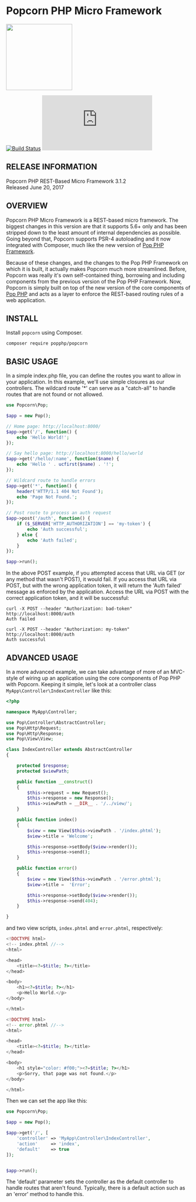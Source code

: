 Popcorn PHP Micro Framework
===========================

<img src="http://popcorn.popphp.org/img/popcorn-logo-no-shadow.png" width="180" height="180" />

[![Build Status](https://travis-ci.org/popphp/popcorn.svg?branch=master)](https://travis-ci.org/popphp/popcorn)
[![Coverage Status](http://cc.popphp.org/coverage.php?comp=popcorn)](http://cc.popphp.org/popcorn/)

RELEASE INFORMATION
-------------------
Popcorn PHP REST-Based Micro Framework 3.1.2  
Released June 20, 2017

OVERVIEW
--------
Popcorn PHP Micro Framework is a REST-based micro framework. The biggest changes in
this version are that it supports 5.6+ only and has been stripped down to the least
amount of internal dependencies as possible. Going beyond that, Popcorn supports
PSR-4 autoloading and it now integrated with Composer, much like the new version
of [Pop PHP Framework](http://www.popphp.org/).

Because of these changes, and the changes to the Pop PHP Framework on which it is
built, it actually makes Popcorn much more streamlined. Before, Popcorn was really
it's own self-contained thing, borrowing and including components from the previous
version of the Pop PHP Framework. Now, Popcorn is simply built on top of the new
version of the core components of [Pop PHP](https://github.com/popphp/popphp) and
acts as a layer to enforce the REST-based routing rules of a web application.

INSTALL
-------

Install `popcorn` using Composer.

    composer require popphp/popcorn

BASIC USAGE
-----------

In a simple index.php file, you can define the routes you want to allow
in your application. In this example, we'll use simple closures as our
controllers. The wildcard route '*' can serve as a "catch-all" to handle
routes that are not found or not allowed.

```php
use Popcorn\Pop;

$app = new Pop();

// Home page: http://localhost:8000/
$app->get('/', function() {
    echo 'Hello World!';
});

// Say hello page: http://localhost:8000/hello/world
$app->get('/hello/:name', function($name) {
    echo 'Hello ' . ucfirst($name) . '!';
});

// Wildcard route to handle errors
$app->get('*', function() {
    header('HTTP/1.1 404 Not Found');
    echo 'Page Not Found.';
});

// Post route to process an auth request
$app->post('/auth', function() {
    if ($_SERVER['HTTP_AUTHORIZATION'] == 'my-token') {
        echo 'Auth successful';
    } else {
        echo 'Auth failed';
    }
});

$app->run();
```

In the above POST example, if you attempted access that URL via GET
(or any method that wasn't POST), it would fail. If you access that URL
via POST, but with the wrong application token, it will return the
'Auth failed' message as enforced by the application. Access the URL
via POST with the correct application token, and it will be successful:

    curl -X POST --header "Authorization: bad-token" http://localhost:8000/auth
    Auth failed

    curl -X POST --header "Authorization: my-token" http://localhost:8000/auth
    Auth successful

ADVANCED USAGE
--------------

In a more advanced example, we can take advantage of more of an MVC-style
of wiring up an application using the core components of Pop PHP with
Popcorn. Keeping it simple, let's look at a controller class
`MyApp\Controller\IndexController` like this:

```php
<?php

namespace MyApp\Controller;

use Pop\Controller\AbstractController;
use Pop\Http\Request;
use Pop\Http\Response;
use Pop\View\View;

class IndexController extends AbstractController
{

    protected $response;
    protected $viewPath;

    public function __construct()
    {
        $this->request = new Request();
        $this->response = new Response();
        $this->viewPath = __DIR__ . '/../view/';
    }

    public function index()
    {
        $view = new View($this->viewPath . '/index.phtml');
        $view->title = 'Welcome';

        $this->response->setBody($view->render());
        $this->response->send();
    }

    public function error()
    {
        $view = new View($this->viewPath . '/error.phtml');
        $view->title =  'Error';

        $this->response->setBody($view->render());
        $this->response->send(404);
    }

}
```

and two view scripts, `index.phtml` and `error.phtml`, respectively:

```php
<!DOCTYPE html>
<!-- index.phtml //-->
<html>

<head>
    <title><?=$title; ?></title>
</head>

<body>
    <h1><?=$title; ?></h1>
    <p>Hello World.</p>
</body>

</html>
```

```php
<!DOCTYPE html>
<!-- error.phtml //-->
<html>

<head>
    <title><?=$title; ?></title>
</head>

<body>
    <h1 style="color: #f00;"><?=$title; ?></h1>
    <p>Sorry, that page was not found.</p>
</body>

</html>
```

Then we can set the app like this:

```php
use Popcorn\Pop;

$app = new Pop();

$app->get('/', [
    'controller' => 'MyApp\Controller\IndexController',
    'action'     => 'index',
    'default'    => true
]);


$app->run();
```
The 'default' parameter sets the controller as the default controller
to handle routes that aren't found. Typically, there is a default action
such as an 'error' method to handle this.
